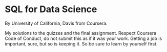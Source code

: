 # SQL for Data Science

By University of California, Davis from Coursera.

My solutions to the quizzes and the final assignment. Respect Coursera Code of Conduct, do not submit this as if it was your work. Getting a job is important, sure, but so is keeping it. So be sure to learn by yourself first.

